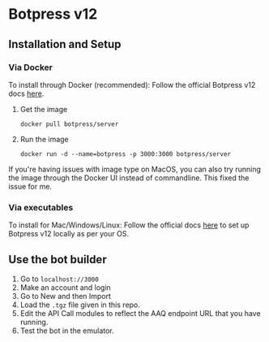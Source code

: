 # Botpress v12

## Installation and Setup

### Via Docker

To install through Docker (recommended): Follow the official Botpress v12 docs [here](https://hub.docker.com/r/botpress/server).

1.  Get the image

        docker pull botpress/server

2.  Run the image

        docker run -d --name=botpress -p 3000:3000 botpress/server

If you're having issues with image type on MacOS, you can also try running the image through the Docker UI instead of commandline. This fixed the issue for me.

### Via executables

To install for Mac/Windows/Linux: Follow the official docs [here](https://v12.botpress.com/) to set up Botpress v12 locally as per your OS.

## Use the bot builder

1. Go to `localhost://3000`
2. Make an account and login
3. Go to New and then Import
4. Load the `.tgz` file given in this repo.
5. Edit the API Call modules to reflect the AAQ endpoint URL that you have running.
6. Test the bot in the emulator.
